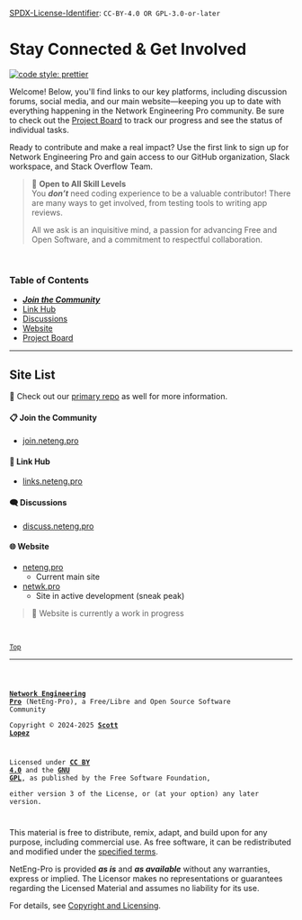 <!-- SPDX-License-Identifier: CC-BY-4.0 OR GPL-3.0-or-later -->

<!--
Network Engineering Pro (NetEng-Pro), a Free/Libre and Open Source Community
Copyright © 2024-2025 Scott Lopez

---

I. Creative Commons Attribution 4.0 International

Network Engineering Pro (the "Licensed Material") is licensed under Creative Commons Attribution 4.0 International ("CC BY 4.0").
To view a copy of this license, visit https://creativecommons.org/licenses/by/4.0/.

Per the terms of the License, you are free to distribute, remix, adapt, and build upon the Licensed Material for any purpose, even commercially.
You must give appropriate credit, provide a link to the License, and indicate if changes were made.

The Licensor offers the Licensed Material as-is and as-available, and makes no representations or warranties of any kind concerning the Licensed Material, whether express, implied, statutory, or other. This includes, without limitation, warranties of title, merchantability, fitness for a particular purpose, non-infringement, absence of latent or other defects, accuracy, or the presence or absence of errors, whether or not known or discoverable.

Permissions beyond the scope of this License—or instead of those permitted by this License—may be available as further defined within this document.

  SPDX Reference: https://spdx.org/licenses/CC-BY-4.0.html
  Canonical URL: https://creativecommons.org/licenses/by/4.0/

---

II. GNU General Public License

Network Engineering Pro is free software: you can redistribute it and/or modify it under the terms of the GNU General Public License ("GNU GPL") as published by the Free Software Foundation, either version 3 of the License, or (at your option) any later version.

This material is distributed in the hope that it will be useful, but WITHOUT ANY WARRANTY; without even the implied warranty of MERCHANTABILITY or
FITNESS FOR A PARTICULAR PURPOSE.

See the GNU General Public License for more details.

  SPDX Reference: https://spdx.org/licenses/GPL-3.0-or-later.html
  Canonical URL: https://www.gnu.org/licenses/gpl-3.0.html

---

Author: Scott Lopez
Email: <website@neteng.pro>
Web: <https://bio.neteng.pro>
-->

[SPDX-License-Identifier](https://spdx.dev/learn/handling-license-info/):
`CC-BY-4.0 OR GPL-3.0-or-later`

# <a id="top">Stay Connected & Get Involved</a>

[![code style: prettier](https://img.shields.io/badge/code_style-prettier-ff69b4.svg?style=flat-square)](https://github.com/prettier/prettier)

Welcome! Below, you'll find links to our key platforms, including discussion
forums, social media, and our main website—keeping you up to date with
everything happening in the Network Engineering Pro community. Be sure to check
out the [Project Board](https://github.com/orgs/NetEng-Pro/projects/3?pane=info)
to track our progress and see the status of individual tasks.

Ready to contribute and make a real impact? Use the first link to sign up for
Network Engineering Pro and gain access to our GitHub organization, Slack
workspace, and Stack Overflow Team.

> 🌟 **Open to All Skill Levels**  
> You **_don’t_** need coding experience to be a valuable contributor! There are
> many ways to get involved, from testing tools to writing app reviews.
>
> All we ask is an inquisitive mind, a passion for advancing Free and Open
> Software, and a commitment to respectful collaboration.

&nbsp;

### Table of Contents

- **_[Join the Community](#join)_**
- [Link Hub](#links)
- [Discussions](#discuss)
- [Website](#website)
- [Project Board](https://github.com/orgs/NetEng-Pro/projects/3?pane=info)

---

## Site List

📌 Check out our
[primary repo](https://github.com/NetEng-Pro/neteng-pro.github.io) as well for
more information.

#### 📋 <a id="join">Join the Community</a>

- [join.neteng.pro](https://join.neteng.pro)

#### 🔗 <a id="links">Link Hub</a>

- [links.neteng.pro](https://links.neteng.pro)

#### 🗨️ <a id="discuss">Discussions</a>

- [discuss.neteng.pro](https://discuss.neteng.pro)

#### 🌐 <a id="website">Website</a>

- [neteng.pro](https://neteng.pro)
  - Current main site
- [netwk.pro](https://netwk.pro)
  - Site in active development (sneak peak)

> 🚧 Website is currently a work in progress

&nbsp;

<sub>[Top](#top)</sub>

---

<!-- prettier-ignore-start -->
<code style="height: 50vh; width: 100%; background: transparent; border: none; border-radius: 0; resize: none; outline: none;">

**[Network Engineering Pro](https://neteng.pro/)** (NetEng-Pro), a Free/Libre and Open Source Software Community  
Copyright &copy; 2024-2025 **[Scott Lopez](https://bio.neteng.pro)**

Licensed under **[CC BY 4.0](https://creativecommons.org/licenses/by/4.0/)** and the **[GNU GPL](https://spdx.org/licenses/GPL-3.0-or-later.html)**, as published by the Free Software Foundation,  
either version 3 of the License, or (at your option) any later version.

</code>
<!-- prettier-ignore-end -->

This material is free to distribute, remix, adapt, and build upon for any
purpose, including commercial use. As free software, it can be redistributed and
modified under the
[specified terms](https://github.com/NetEng-Pro/dev-neteng-pro/blob/master/LICENSE.md#gnu-gpl).

NetEng-Pro is provided **_as is_** and **_as available_** without any
warranties, express or implied. The Licensor makes no representations or
guarantees regarding the Licensed Material and assumes no liability for its use.

For details, see
[Copyright and Licensing](https://github.com/NetEng-Pro/dev-neteng-pro/blob/master/LICENSE.md).
